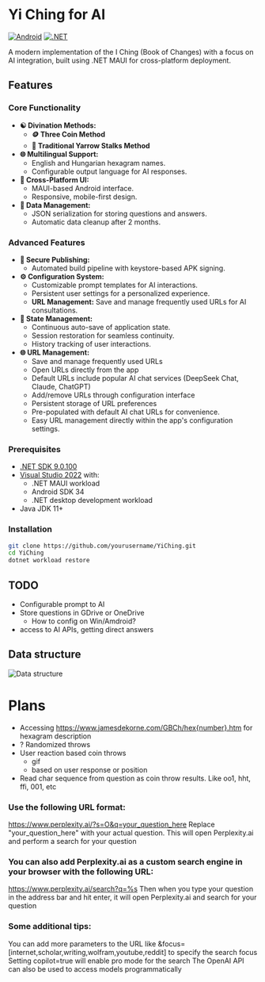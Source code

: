 # Yi Ching for AI

[![Android](https://img.shields.io/badge/Platform-Android-3ddc84?logo=android)](https://developer.android.com)
[![.NET](https://img.shields.io/badge/.NET-9.0.100-512bd4?logo=dotnet)](https://dotnet.microsoft.com)

A modern implementation of the I Ching (Book of Changes) with a focus on AI integration, built using .NET MAUI for cross-platform deployment.

## Features

### Core Functionality

- **☯️ Divination Methods:**
    - **🪙 Three Coin Method**
    - **🌿 Traditional Yarrow Stalks Method**
-   **🌐 Multilingual Support:**
    -   English and Hungarian hexagram names.
    -   Configurable output language for AI responses.
-   **📱 Cross-Platform UI:**
    -   MAUI-based Android interface.
    -   Responsive, mobile-first design.
-   **💾 Data Management:**
    -   JSON serialization for storing questions and answers.
    -   Automatic data cleanup after 2 months.

### Advanced Features

-   **🔐 Secure Publishing:**
    -   Automated build pipeline with keystore-based APK signing.
-   **⚙️ Configuration System:**
    -   Customizable prompt templates for AI interactions.
    -   Persistent user settings for a personalized experience.
    -   **URL Management:** Save and manage frequently used URLs for AI consultations.
-   **🔄 State Management:**
    -   Continuous auto-save of application state.
    -   Session restoration for seamless continuity.
    -   History tracking of user interactions.
-   **🌐 URL Management:**
    -   Save and manage frequently used URLs
    -   Open URLs directly from the app
    -   Default URLs include popular AI chat services (DeepSeek Chat, Claude, ChatGPT)
    -   Add/remove URLs through configuration interface
    -   Persistent storage of URL preferences
    -   Pre-populated with default AI chat URLs for convenience.
    -   Easy URL management directly within the app's configuration settings.

### Prerequisites

-   [.NET SDK 9.0.100](https://dotnet.microsoft.com/download)
-   [Visual Studio 2022](https://visualstudio.microsoft.com) with:
    -   .NET MAUI workload
    -   Android SDK 34
    -   .NET desktop development workload
-   Java JDK 11+

### Installation

```bash
git clone https://github.com/yourusername/YiChing.git
cd YiChing
dotnet workload restore
```

## TODO
- Configurable prompt to AI
- Store questions in GDrive or OneDrive
  - How to config on Win/Amdroid?
- access to AI APIs, getting direct answers

## Data structure
![Data structure](
https://www.plantuml.com/plantuml/png/JOun2y8m48Nt-nMt5OGuEZX8nmuT5DJzQ8yOI2wGNAGY_dUDsDhr--xTUsrMIbg2X-ReIVGI_7Q80M3mb3DsF95D59w0w4JnIhuml6RhiiRqg39hScBnL3YhYxASd7dIbU-OHauV2z3qJXYDYKi9xl56TyOT7g3cS6FMJlxOO4zY2rc6-cMcyLi7lrcLB7c0bcKimRy1
)

# Plans
- Accessing https://www.jamesdekorne.com/GBCh/hex{number}.htm for hexagram description
- ? Randomized throws
- User reaction based coin throws
  - gif
  - based on user response or position
- Read char sequence from question as coin throw results. Like oo1, hht, ffi, 001, etc

### Use the following URL format:
https://www.perplexity.ai/?s=O&q=your_question_here
Replace "your_question_here" with your actual question. This will open Perplexity.ai and perform a search for your question

### You can also add Perplexity.ai as a custom search engine in your browser with the following URL:
https://www.perplexity.ai/search?q=%s
Then when you type your question in the address bar and hit enter, it will open Perplexity.ai and search for your question

### Some additional tips:
You can add more parameters to the URL like &focus=[internet,scholar,writing,wolfram,youtube,reddit] to specify the search focus
Setting copilot=true will enable pro mode for the search
The OpenAI API can also be used to access models programmatically
